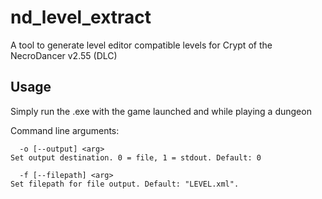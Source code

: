 # nd_level_extract

A tool to generate level editor compatible levels for Crypt of the NecroDancer v2.55 (DLC)

## Usage

Simply run the .exe with the game launched and while playing a dungeon

Command line arguments:
```
  -o [--output] <arg>
Set output destination. 0 = file, 1 = stdout. Default: 0

  -f [--filepath] <arg>
Set filepath for file output. Default: "LEVEL.xml".
```
